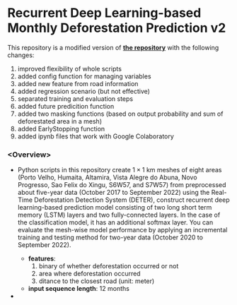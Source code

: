 # Recurrent Deep Learning-based Monthly Deforestation Prediction v2

This repository is a modified version of [**the repository**](https://github.com/aistairc/Recurrent_deep_learning_based_monthly_deforestation_prediction) with the following changes: <br/>
 1. improved flexibility of whole scripts
 2. added config function for managing variables
 3. added new feature from road information
 4. added regression scenario (but not effective)
 5. separated training and evaluation steps
 6. added future predicition function
 7. added two masking functions (based on output probability and sum of deforestated area in a mesh)
 8. added EarlyStopping function
 9. added ipynb files that work with Google Colaboratory <br/>

### \<Overview\>
- Python scripts in this repository create $1\times1$ km meshes of eight areas (Porto Velho, Humaita, Altamira, Vista Alegre do Abuna, Novo Progresso, Sao Felix do Xingu, S6W57, and S7W57) from preprocessed about five-year data (October 2017 to September 2022) using the Real-Time Deforestation Detection System (DETER), construct recurrent deep learning-based prediction model consisting of two long short term memory (LSTM) layers and two fully-connected layers. In the case of the classification model, it has an additional softmax layer. You can evaluate the mesh-wise model performance by applying an incremental training and testing method for two-year data (October 2020 to September 2022).<br/>
  - __features__:
      1. binary of whether deforestation occurred or not
      2. area where deforestation occurred
      3. ditance to the closest road (unit: meter)<br />
  - __input sequence length__: 12 months<br />

- 
